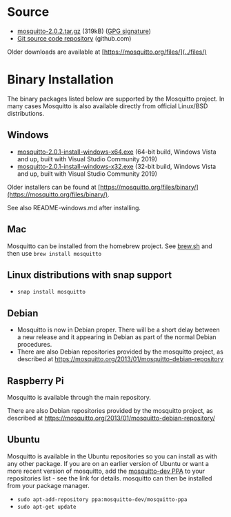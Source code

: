 <!--
.. title: Download
.. slug: download
.. date: 2020-12-10 23:34:38 UTC
.. tags: tag
.. category: category
.. link: link
.. description:
.. type: text
-->

# Source

* [mosquitto-2.0.2.tar.gz](https://mosquitto.org/files/source/mosquitto-2.0.2.tar.gz) (319kB) ([GPG signature](https://mosquitto.org/files/source/mosquitto-2.0.2.tar.gz.asc))
* [Git source code repository](https://github.com/eclipse/mosquitto) (github.com)

Older downloads are available at [https://mosquitto.org/files/](../files/)

# Binary Installation

The binary packages listed below are supported by the Mosquitto project. In many
cases Mosquitto is also available directly from official Linux/BSD
distributions.

## Windows

* [mosquitto-2.0.1-install-windows-x64.exe](https://mosquitto.org/files/binary/win64/mosquitto-2.0.1-install-windows-x64.exe) (64-bit build, Windows Vista and up, built with Visual Studio Community 2019)
* [mosquitto-2.0.1-install-windows-x32.exe](https://mosquitto.org/files/binary/win32/mosquitto-2.0.1-install-windows-x86.exe) (32-bit build, Windows Vista and up, built with Visual Studio Community 2019)

Older installers can be found at [https://mosquitto.org/files/binary/](https://mosquitto.org/files/binary/).

See also README-windows.md after installing.

## Mac
Mosquitto can be installed from the homebrew project. See
[brew.sh](https://brew.sh/) and then use `brew install mosquitto`

## Linux distributions with snap support

* `snap install mosquitto`

## Debian
* Mosquitto is now in Debian proper. There will be a short delay between a new
  release and it appearing in Debian as part of the normal Debian procedures.
* There are also Debian repositories provided by the mosquitto project, as
  described at <https://mosquitto.org/2013/01/mosquitto-debian-repository>

## Raspberry Pi
Mosquitto is available through the main repository.

There are also Debian repositories provided by the mosquitto project, as
described at <https://mosquitto.org/2013/01/mosquitto-debian-repository/>

## Ubuntu
Mosquitto is available in the Ubuntu repositories so you can install as with
any other package. If you are on an earlier version of Ubuntu or want a more
recent version of mosquitto, add the [mosquitto-dev
PPA](https://launchpad.net/%7Emosquitto-dev/+archive/mosquitto-ppa/) to your
repositories list - see the link for details. mosquitto can then be installed
from your package manager.

* `sudo apt-add-repository ppa:mosquitto-dev/mosquitto-ppa`
* `sudo apt-get update`

